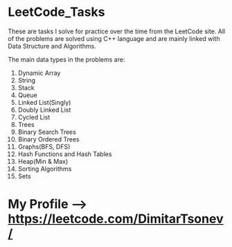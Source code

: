 # LeetCode_Tasks

These are tasks I solve for practice over the time from the LeetCode site. All of the problems are solved using C++ language and are mainly linked with 
Data Structure and Algorithms.

The main data types in the problems are:
1. Dynamic Array
2. String
3. Stack
4. Queue
5. Linked List(Singly)
6. Doubly Linked List
7. Cycled List
8. Trees
9. Binary Search Trees
10. Binary Ordered Trees
11. Graphs(BFS, DFS)
12. Hash Functions and Hash Tables
13. Heap(Min & Max)
14. Sorting Algorithms
15. Sets

# My Profile --> https://leetcode.com/DimitarTsonev/
